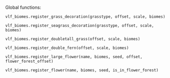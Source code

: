 Global functions:

`vlf_biomes.register_grass_decoration(grasstype, offset, scale, biomes)`

`vlf_biomes.register_seagrass_decoration(grasstype, offset, scale, biomes)`

`vlf_biomes.register_doubletall_grass(offset, scale, biomes)`

`vlf_biomes.register_double_fern(offset, scale, biomes)`

`vlf_biomes.register_large_flower(name, biomes, seed, offset, flower_forest_offset)`

`vlf_biomes.register_flower(name, biomes, seed, is_in_flower_forest)`
